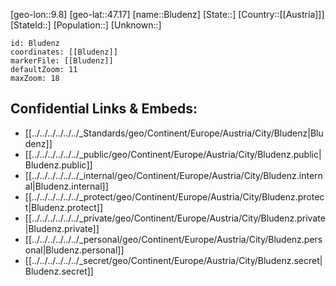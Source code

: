﻿---
location: [47.17,9.8]
mapzoom: [7,12] 
mapmarker: city 
type: City
tags:
- geo/City


SpocWebEntityId: 29236
isDeleted: false
confidential: public

---
[geo-lon::9.8]
[geo-lat::47.17]
[name::Bludenz]
[State::]
[Country::[[Austria]]]
[StateId::]
[Population::]
[Unknown::]


```leaflet
id: Bludenz
coordinates: [[Bludenz]]
markerFile: [[Bludenz]]
defaultZoom: 11 
maxZoom: 18
```


## Confidential Links & Embeds: 
- [[../../../../../../_Standards/geo/Continent/Europe/Austria/City/Bludenz|Bludenz]] 
- [[../../../../../../_public/geo/Continent/Europe/Austria/City/Bludenz.public|Bludenz.public]] 
- [[../../../../../../_internal/geo/Continent/Europe/Austria/City/Bludenz.internal|Bludenz.internal]] 
- [[../../../../../../_protect/geo/Continent/Europe/Austria/City/Bludenz.protect|Bludenz.protect]] 
- [[../../../../../../_private/geo/Continent/Europe/Austria/City/Bludenz.private|Bludenz.private]] 
- [[../../../../../../_personal/geo/Continent/Europe/Austria/City/Bludenz.personal|Bludenz.personal]] 
- [[../../../../../../_secret/geo/Continent/Europe/Austria/City/Bludenz.secret|Bludenz.secret]] 
